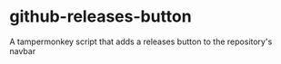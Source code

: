 # github-releases-button
A tampermonkey script that adds a releases button to the repository's navbar
